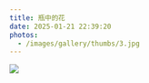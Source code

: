 ```yaml
---
title: 瓶中的花
date: 2025-01-21 22:39:20
photos:
  - /images/gallery/thumbs/3.jpg
---
```


![](/images/gallery/fulls/3.jpg)
